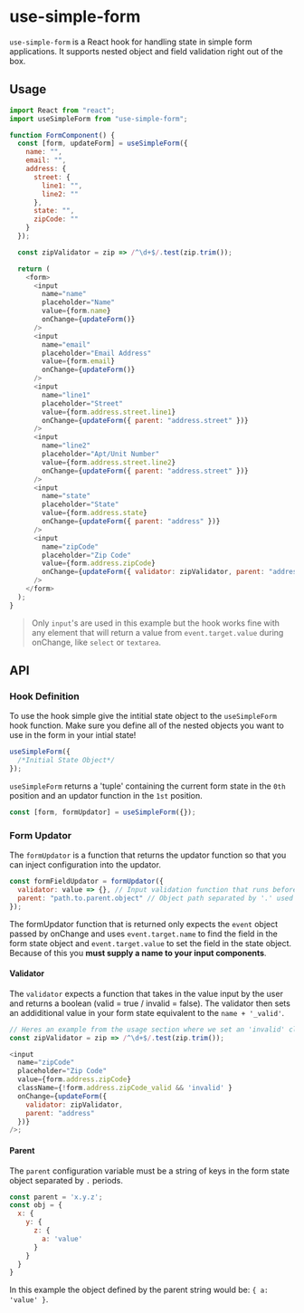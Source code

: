 # use-simple-form

`use-simple-form` is a React hook for handling state in simple form applications. It supports nested object and field validation right out of the box.

## Usage

```js
import React from "react";
import useSimpleForm from "use-simple-form";

function FormComponent() {
  const [form, updateForm] = useSimpleForm({
    name: "",
    email: "",
    address: {
      street: {
        line1: "",
        line2: ""
      },
      state: "",
      zipCode: ""
    }
  });

  const zipValidator = zip => /^\d+$/.test(zip.trim());

  return (
    <form>
      <input
        name="name"
        placeholder="Name"
        value={form.name}
        onChange={updateForm()}
      />
      <input
        name="email"
        placeholder="Email Address"
        value={form.email}
        onChange={updateForm()}
      />
      <input
        name="line1"
        placeholder="Street"
        value={form.address.street.line1}
        onChange={updateForm({ parent: "address.street" })}
      />
      <input
        name="line2"
        placeholder="Apt/Unit Number"
        value={form.address.street.line2}
        onChange={updateForm({ parent: "address.street" })}
      />
      <input
        name="state"
        placeholder="State"
        value={form.address.state}
        onChange={updateForm({ parent: "address" })}
      />
      <input
        name="zipCode"
        placeholder="Zip Code"
        value={form.address.zipCode}
        onChange={updateForm({ validator: zipValidator, parent: "address" })}
      />
    </form>
  );
}
```

> Only `input`'s are used in this example but the hook works fine with any element that will return a value from `event.target.value` during onChange, like `select` or `textarea`.

## API

### Hook Definition

To use the hook simple give the intitial state object to the `useSimpleForm` hook function. Make sure you define all of the nested objects you want to use in the form in your intial state!

```js
useSimpleForm({
  /*Initial State Object*/
});
```

`useSimpleForm` returns a 'tuple' containing the current form state in the `0th` position and an updator function in the `1st` position.

```js
const [form, formUpdator] = useSimpleForm({});
```

### Form Updator

The `formUpdator` is a function that returns the updator function so that you can inject configuration into the updator.

```js
const formFieldUpdator = formUpdator({
  validator: value => {}, // Input validation function that runs before onChange
  parent: "path.to.parent.object" // Object path separated by '.' used to set nested values
});
```

The formUpdator function that is returned only expects the `event` object passed by onChange and uses `event.target.name` to find the field in the form state object and `event.target.value` to set the field in the state object. Because of this you **must supply a name to your input components**.

#### Validator

The `validator` expects a function that takes in the value input by the user and returns a boolean (valid = true / invalid = false). The validator then sets an addiditional value in your form state equivalent to the `name + '_valid'`.

```js
// Heres an example from the usage section where we set an 'invalid' class based on this value
const zipValidator = zip => /^\d+$/.test(zip.trim());

<input
  name="zipCode"
  placeholder="Zip Code"
  value={form.address.zipCode}
  className={!form.address.zipCode_valid && 'invalid' }
  onChange={updateForm({
    validator: zipValidator,
    parent: "address"
  })}
/>;
```

#### Parent

The `parent` configuration variable must be a string of keys in the form state object separated by `.` periods.

```js
const parent = 'x.y.z';
const obj = {
  x: {
    y: {
      z: {
        a: 'value'
      }
    }
  }
}
```

In this example the object defined by the parent string would be: `{ a: 'value' }`.